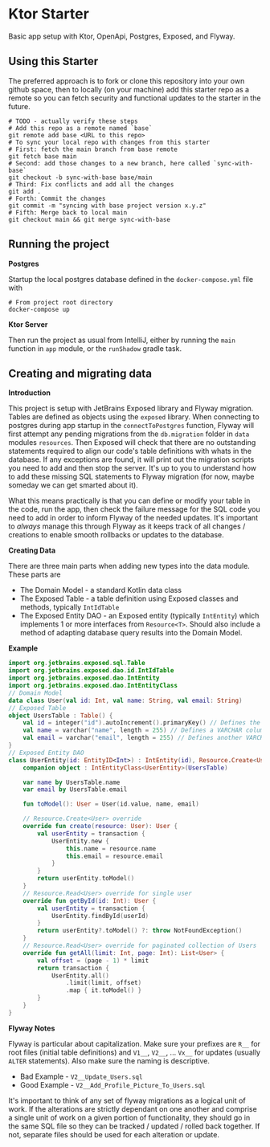 # Ktor Starter

Basic app setup with Ktor, OpenApi, Postgres, Exposed, and Flyway.

## Using this Starter

The preferred approach is to fork or clone this repository into your own github space,
then to locally (on your machine) add this starter repo as a remote so you can fetch
security and functional updates to the starter in the future.

```shell
# TODO - actually verify these steps
# Add this repo as a remote named `base`
git remote add base <URL to this repo>
# To sync your local repo with changes from this starter
# First: fetch the main branch from base remote 
git fetch base main
# Second: add those changes to a new branch, here called `sync-with-base`
git checkout -b sync-with-base base/main
# Third: Fix conflicts and add all the changes
git add .
# Forth: Commit the changes
git commit -m "syncing with base project version x.y.z"
# Fifth: Merge back to local main
git checkout main && git merge sync-with-base
```

## Running the project

**Postgres**

Startup the local postgres database defined in the `docker-compose.yml` file with

```shell
# From project root directory
docker-compose up
```

**Ktor Server**

Then run the project as usual from IntelliJ, either by running the `main` function 
in `app` module, or the `runShadow` gradle task.

## Creating and migrating data

**Introduction**

This project is setup with JetBrains Exposed library and Flyway migration. Tables 
are defined as objects using the `exposed` library. When connecting to postgres during 
app startup in the `connectToPostgres` function, Flyway will first attempt any pending 
migrations from the `db.migration` folder in `data` modules `resources`. Then Exposed
will check that there are no outstanding statements required to align our code's table 
definitions with whats in the database. If any exceptions are found, it will print out
the migration scripts you need to add and then stop the server. It's up to you to 
understand how to add these missing SQL statements to Flyway migration (for now, maybe 
someday we can get smarted about it).

What this means practically is that you can define or modify your table in the code, 
run the app, then check the failure message for the SQL code you need to add in
order to inform Flyway of the needed updates. It's important to *always* manage
this through Flyway as it keeps track of all changes / creations to enable
smooth rollbacks or updates to the database. 

**Creating Data**

There are three main parts when adding new types into the data module. These parts are 
* The Domain Model - a standard Kotlin data class
* The Exposed Table - a table definition using Exposed classes and methods, typically `IntIdTable`
* The Exposed Entity DAO - an Exposed entity (typically `IntEntity`) which implements 1 
or more interfaces from `Resource<T>`. Should also include a method of adapting database
query results into the Domain Model.

**Example**

```kotlin
import org.jetbrains.exposed.sql.Table
import org.jetbrains.exposed.dao.id.IntIdTable
import org.jetbrains.exposed.dao.IntEntity
import org.jetbrains.exposed.dao.IntEntityClass
// Domain Model
data class User(val id: Int, val name: String, val email: String)
// Exposed Table
object UsersTable : Table() {
    val id = integer("id").autoIncrement().primaryKey() // Defines the primary key
    val name = varchar("name", length = 255) // Defines a VARCHAR column
    val email = varchar("email", length = 255) // Defines another VARCHAR column
}
// Exposed Entity DAO
class UserEntity(id: EntityID<Int>) : IntEntity(id), Resource.Create<User>, Resource.Read<User> {
    companion object : IntEntityClass<UserEntity>(UsersTable)

    var name by UsersTable.name
    var email by UsersTable.email

    fun toModel(): User = User(id.value, name, email)

    // Resource.Create<User> override
    override fun create(resource: User): User {
        val userEntity = transaction {
            UserEntity.new {
                this.name = resource.name
                this.email = resource.email
            }
        }
        return userEntity.toModel()
    }
    // Resource.Read<User> override for single user
    override fun getById(id: Int): User {
        val userEntity = transaction {
            UserEntity.findById(userId)
        }
        return userEntity?.toModel() ?: throw NotFoundException()
    }
    // Resource.Read<User> override for paginated collection of Users
    override fun getAll(limit: Int, page: Int): List<User> {
        val offset = (page - 1) * limit
        return transaction {
            UserEntity.all()
                .limit(limit, offset)
                .map { it.toModel() }
        }
    }
}
```

**Flyway Notes**

Flyway is particular about capitalization. Make sure your prefixes are `R__` for 
root files (initial table definitions) and `V1__`, `V2__`, ... `Vx__` for updates
(usually `ALTER` statements). Also make sure the naming is descriptive.
* Bad Example - `V2__Update_Users.sql`
* Good Example - `V2__Add_Profile_Picture_To_Users.sql`

It's important to think of any set of flyway migrations as a logical unit of work. If 
the alterations are strictly dependant on one another and comprise a single unit of work
on a given portion of functionality, they should go in the same SQL file so they can be 
tracked / updated / rolled back together. If not, separate files should be used for
each alteration or update.